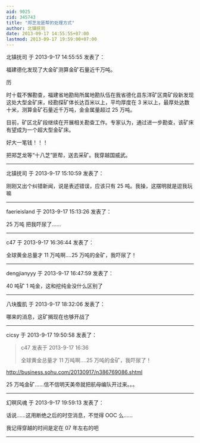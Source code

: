 ```yaml
---
aid: 9025
zid: 345743
title: "郑芝龙匪帮的处理方式"
author: 北镇抚司
date: 2013-09-17 14:55:55+07:00
lastmod: 2013-09-17 19:59:00+07:00
---
```


北镇抚司 于 2013-9-17 14:55:55 发表了：

福建德化发现了大金矿测算金矿石量近千万吨。

历

时十载不懈勘查，福建省地勘局所属地勘队伍在我省德化县东洋矿区南矿段新发现这处大型金矿床，经勘探矿体长达百米以上，平均厚度在 3 米以上，最厚处达数十米，测算金矿石量近千万吨，金金属量超过 25 万吨。

目前，矿区北矿段继续在开展相关勘查工作。专家认为，通过进一步勘查，该矿床有望成为一个超大型金矿床。

好大一笔钱！！！

把郑芝龙等“十八芝”匪帮，送去采矿。我穿越国威武。

---

北镇抚司 于 2013-9-17 15:10:59 发表了：

刚刚又出个纠错新闻，说是表述错误，应该只有 25 吨。我操，这摆明就是逗我玩嘛

---

faerieisland 于 2013-9-17 15:13:26 发表了：

25 万吨 把我吓尿了……

---

c47 于 2013-9-17 16:36:44 发表了：

全球黄金总量才 11 万吨啊....25 万吨的金矿，我吓尿了！

---

dengjianyyy 于 2013-9-17 16:47:59 发表了：

40 吨矿 1 吨金，这和挖纯金没什么区别了

---

八块腹肌 于 2013-9-17 18:32:06 发表了：

哪来的消息，这矿搁现在也够开战了

---

cicsy 于 2013-9-17 19:50:58 发表了：

> c47 发表于 2013-9-17 16:36
>
> 全球黄金总量才 11 万吨啊....25 万吨的金矿，我吓尿了！

http://business.sohu.com/20130917/n386769086.shtml

25 万吨金矿……信不信明天美帝就把航母编队开过来。。。

---

幻暝风魂 于 2013-9-17 19:59:13 发表了：

话说……这用断绝之后的时空消息，不觉得 OOC 么……

我记得穿越的时间是定在 07 年左右的吧

---
